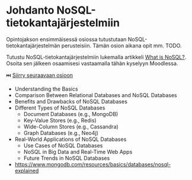# Johdanto NoSQL-tietokantajärjestelmiin

Opintojakson ensimmäisessä osiossa tutustutaan NoSQL-tietokantajärjestelmän perusteisiin. Tämän osion aikana opit mm. TODO. 

Tutustu NoSQL-tietokantajärjestelmiin lukemalla artikkeli [What is NoSQL?](https://www.mongodb.com/resources/basics/databases/nosql-explained). Osoita sen jälkeen osaamisesi vastaamalla tähän kyselyyn Moodlessa.

⏭️ [Siirry seuraavaan osioon](./2-mongo-johdanto.md)

- Understanding the Basics
- Comparison Between Relational Databases and NoSQL Databases
- Benefits and Drawbacks of NoSQL Databases
- Different Types of NoSQL Databases
    - Document Databases (e.g., MongoDB)
    - Key-Value Stores (e.g., Redis)
    - Wide-Column Stores (e.g., Cassandra)
    - Graph Databases (e.g., Neo4j)
- Real-World Applications of NoSQL Databases
    - Use Cases of NoSQL Databases
    - NoSQL in Big Data and Real-Time Web Apps
    - Future Trends in NoSQL Databases
- https://www.mongodb.com/resources/basics/databases/nosql-explained
